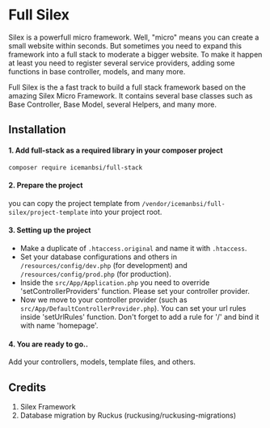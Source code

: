 # Full Silex

Silex is a powerfull micro framework. Well, "micro" means you can create a small website within seconds. But sometimes you need to expand this framework into a full stack to moderate a bigger website. To make it happen at least you need to register several service providers, adding some functions in base controller, models, and many more.

Full Silex is the a fast track to build a full stack framework based on the amazing Silex Micro Framework. It contains several base classes such as Base Controller, Base Model, several Helpers, and many more.

## Installation

#### 1. Add full-stack as a required library in your composer project
```
composer require icemanbsi/full-stack
```

#### 2. Prepare the project
you can copy the project template from `/vendor/icemanbsi/full-silex/project-template` into your project root.

#### 3. Setting up the project
- Make a duplicate of `.htaccess.original` and name it with `.htaccess`.
- Set your database configurations and others in `/resources/config/dev.php` (for development) and `/resources/config/prod.php` (for production).
- Inside the `src/App/Application.php` you need to override 'setControllerProviders' function. Please set your controller provider.
- Now we move to your controller provider (such as `src/App/DefaultControllerProvider.php`). You can set your url rules inside 'setUrlRules' function. Don't forget to add a rule for '/' and bind it with name 'homepage'.

#### 4. You are ready to go..
Add your controllers, models, template files, and others.


## Credits

1. Silex Framework
2. Database migration by Ruckus (ruckusing/ruckusing-migrations)